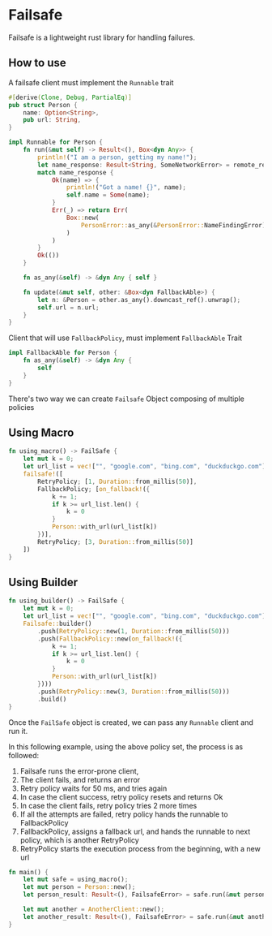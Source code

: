 # Failsafe

Failsafe is a lightweight rust library for handling failures.

## How to use

A failsafe client must implement the `Runnable` trait
```rust
#[derive(Clone, Debug, PartialEq)]
pub struct Person {
    name: Option<String>,
    pub url: String,
}

impl Runnable for Person {
    fn run(&mut self) -> Result<(), Box<dyn Any>> {
        println!("I am a person, getting my name!");
        let name_response: Result<String, SomeNetworkError> = remote_request_that_might_fail(self.url);
        match name_response {
            Ok(name) => {
                println!("Got a name! {}", name);
                self.name = Some(name);
            }
            Err(_) => return Err(
                Box::new(
                    PersonError::as_any(&PersonError::NameFindingError)
                )
            )
        }
        Ok(())
    }

    fn as_any(&self) -> &dyn Any { self }

    fn update(&mut self, other: &Box<dyn FallbackAble>) {
        let n: &Person = other.as_any().downcast_ref().unwrap();
        self.url = n.url;
    }
}
```

Client that will use `FallbackPolicy`, must implement `FallbackAble` Trait
```rust
impl FallbackAble for Person {
    fn as_any(&self) -> &dyn Any {
        self
    }
}

```

There's two way we can create `Failsafe` Object composing of multiple policies

## Using Macro
```rust
fn using_macro() -> FailSafe {
    let mut k = 0;
    let url_list = vec!["", "google.com", "bing.com", "duckduckgo.com"];
    failsafe!([
        RetryPolicy; [1, Duration::from_millis(50)],
        FallbackPolicy; [on_fallback!({
            k += 1;
            if k >= url_list.len() {
                k = 0
            }
            Person::with_url(url_list[k])
        })],
        RetryPolicy; [3, Duration::from_millis(50)]
    ])
}
```

## Using Builder
```rust
fn using_builder() -> FailSafe {
    let mut k = 0;
    let url_list = vec!["", "google.com", "bing.com", "duckduckgo.com"];
    Failsafe::builder()
        .push(RetryPolicy::new(1, Duration::from_millis(50)))
        .push(FallbackPolicy::new(on_fallback!({
            k += 1;
            if k >= url_list.len() {
                k = 0
            }
            Person::with_url(url_list[k])
        })))
        .push(RetryPolicy::new(3, Duration::from_millis(50)))
        .build()
}
```

Once the `FailSafe` object is created, we can pass any `Runnable` client and run it. 


In this following example, using the above policy set, the process is as followed:

1. Failsafe runs the error-prone client,
2. The client fails, and returns an error
3. Retry policy waits for 50 ms, and tries again
4. In case the client success, retry policy resets and returns Ok
5. In case the client fails, retry policy tries 2 more times
6. If all the attempts are failed, retry policy hands the runnable to FallbackPolicy
7. FallbackPolicy, assigns a fallback url, and hands the runnable to next policy, which is another RetryPolicy
8. RetryPolicy starts the execution process from the beginning, with a new url

```rust
fn main() {
    let mut safe = using_macro();
    let mut person = Person::new();
    let person_result: Result<(), FailsafeError> = safe.run(&mut person);

    let mut another = AnotherClient::new();
    let another_result: Result<(), FailsafeError> = safe.run(&mut another);
}
```


